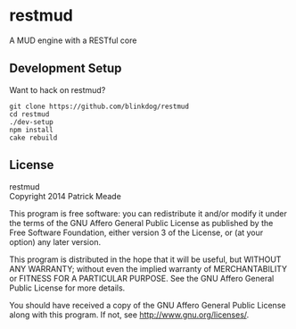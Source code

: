# restmud
A MUD engine with a RESTful core

## Development Setup
Want to hack on restmud?

    git clone https://github.com/blinkdog/restmud
    cd restmud
    ./dev-setup
    npm install
    cake rebuild

## License
restmud<br/> 
Copyright 2014 Patrick Meade

This program is free software: you can redistribute it and/or modify
it under the terms of the GNU Affero General Public License as
published by the Free Software Foundation, either version 3 of the
License, or (at your option) any later version.

This program is distributed in the hope that it will be useful,
but WITHOUT ANY WARRANTY; without even the implied warranty of
MERCHANTABILITY or FITNESS FOR A PARTICULAR PURPOSE.  See the
GNU Affero General Public License for more details.

You should have received a copy of the GNU Affero General Public License
along with this program.  If not, see <http://www.gnu.org/licenses/>.
